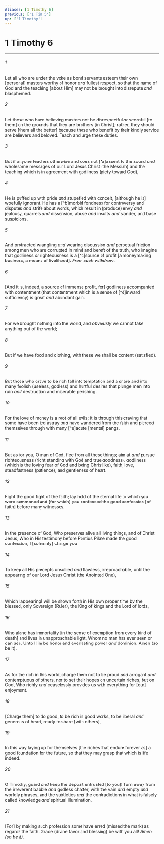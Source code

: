```yaml
---
Aliases: [1 Timothy 6]
previous: ['1 Tim 5']
up: ['1 Timothy']
---
```

# 1 Timothy 6

***














###### 1 






Let all who are under the yoke as bond servants esteem their own [personal] masters worthy of honor _and_ fullest respect, so that the name of God and the teaching [about Him] may not be brought into disrepute _and_ blasphemed. 













###### 2 






Let those who have believing masters not be disrespectful _or_ scornful [to them] on the grounds that they are brothers [in Christ]; rather, they should serve [them all the better] because those who benefit by their kindly service are believers and beloved. Teach and urge these duties. 













###### 3 






But if anyone teaches otherwise and does not [^a]assent to the sound _and_ wholesome messages of our Lord Jesus Christ (the Messiah) and the teaching which is in agreement with godliness (piety toward God), 













###### 4 






He is puffed up with pride _and_ stupefied with conceit, [although he is] woefully ignorant. He has a [^b]morbid fondness for controversy and disputes _and_ strife about words, which result in (produce) envy _and_ jealousy, quarrels _and_ dissension, abuse _and_ insults _and_ slander, and base suspicions, 













###### 5 






And protracted wrangling _and_ wearing discussion _and_ perpetual friction among men who are corrupted in mind and bereft of the truth, who imagine that godliness _or_ righteousness is a [^c]source of profit [a moneymaking business, a means of livelihood]. _From such withdraw_. 













###### 6 






[And it is, indeed, a source of immense profit, for] godliness accompanied with contentment (that contentment which is a sense of [^d]inward sufficiency) is great _and_ abundant gain. 













###### 7 






For we brought nothing into the world, and _obviously_ we cannot take anything out of the world; 













###### 8 






But if we have food and clothing, with these we shall be content (satisfied). 













###### 9 






But those who crave to be rich fall into temptation and a snare and into many foolish (useless, godless) and hurtful desires that plunge men into ruin _and_ destruction and miserable perishing. 













###### 10 






For the love of money is a root of all evils; it is through this craving that some have been led astray _and_ have wandered from the faith and pierced themselves through with many [^e]acute [mental] pangs. 













###### 11 






But as for you, O man of God, flee from all these things; aim at _and_ pursue righteousness (right standing with God and true goodness), godliness (which is the loving fear of God and being Christlike), faith, love, steadfastness (patience), and gentleness of heart. 













###### 12 






Fight the good fight of the faith; lay hold of the eternal life to which you were summoned and [for which] you confessed the good confession [of faith] before many witnesses. 













###### 13 






In the presence of God, Who preserves alive all living things, and of Christ Jesus, Who in His testimony before Pontius Pilate made the good confession, I [solemnly] charge you 













###### 14 






To keep all His precepts unsullied _and_ flawless, irreproachable, until the appearing of our Lord Jesus Christ (the Anointed One), 













###### 15 






Which [appearing] will be shown forth in His own proper time by the blessed, only Sovereign (Ruler), the King of kings and the Lord of lords, 













###### 16 






Who alone has immortality [in the sense of exemption from every kind of death] and lives in unapproachable light, Whom no man has ever seen or can see. Unto Him be honor and everlasting power _and_ dominion. Amen (so be it). 













###### 17 






As for the rich in this world, charge them not to be proud _and_ arrogant _and_ contemptuous of others, nor to set their hopes on uncertain riches, but on God, Who richly _and_ ceaselessly provides us with everything for [our] enjoyment. 













###### 18 






[Charge them] to do good, to be rich in good works, to be liberal _and_ generous of heart, ready to share [with others], 













###### 19 






In this way laying up for themselves [the riches that endure forever as] a good foundation for the future, so that they may grasp that which is life indeed. 













###### 20 






O Timothy, guard _and_ keep the deposit entrusted [to you]! Turn away from the irreverent babble _and_ godless chatter, with the vain _and_ empty _and_ worldly phrases, and the subtleties _and_ the contradictions in what is falsely called knowledge _and_ spiritual illumination. 













###### 21 






[For] by making such profession some have erred (missed the mark) as regards the faith. Grace (divine favor and blessing) be with you all! _Amen (so be it)._

